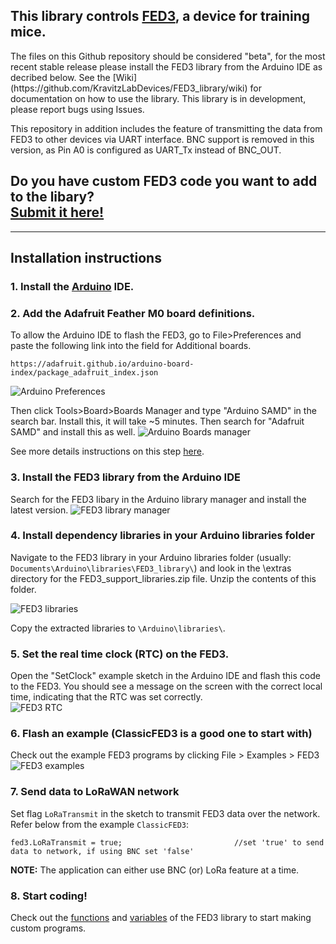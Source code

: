 ## This library controls [FED3](https://github.com/KravitzLabDevices/FED3), a device for training mice. 
<p>
The files on this Github repository should be considered "beta", for the most recent stable release please install the FED3 library from the Arduino IDE as decribed below.  See the [Wiki](https://github.com/KravitzLabDevices/FED3_library/wiki) for documentation on how to use the library.   This library is in development, please report bugs using Issues.

This repository in addition includes the feature of transmitting the data from FED3 to other devices via UART interface. BNC support is removed in this version, as Pin A0 is configured as UART_Tx instead of BNC_OUT.

## Do you have custom FED3 code you want to add to the libary? <br>[Submit it here!](https://kravitzlab.com/submit-custom-fed3-code)

---

## Installation instructions
### 1. Install the [Arduino](www.arduino.cc) IDE.

### 2. Add the Adafruit Feather M0 board definitions.
To allow the Arduino IDE to flash the FED3, go to File>Preferences and paste the following link into the field for Additional boards.<p>
`https://adafruit.github.io/arduino-board-index/package_adafruit_index.json`<p>
![Arduino Preferences](https://raw.githubusercontent.com/KravitzLabDevices/FED3/main/photos/Preferences.png)<p>
Then click Tools>Board>Boards Manager and type "Arduino SAMD" in the search bar. Install this, it will take ~5 minutes. Then search for "Adafruit SAMD" and install this as well. 
![Arduino Boards manager](https://raw.githubusercontent.com/KravitzLabDevices/FED3/main/photos/SAMD.png)<p>

See more details instructions on this step [here](https://learn.adafruit.com/adafruit-feather-m0-adalogger/using-with-arduino-ide).

### 3. Install the FED3 library from the Arduino IDE <br>
Search for the FED3 libary in the Arduino library manager and install the latest version.
![FED3 library manager](https://github.com/KravitzLabDevices/FED3/blob/main/photos/FED3librarymanager.png)

### 4. Install dependency libraries in your Arduino libraries folder <br>
Navigate to the FED3 library in your Arduino libraries folder (usually: `Documents\Arduino\libraries\FED3_library\`) and look in the \extras directory for the FED3_support_libraries.zip file. Unzip the contents of this folder.

![FED3 libraries](https://github.com/KravitzLabDevices/FED3/blob/main/photos/FED3_libraries.png)

Copy the extracted libraries to `\Arduino\libraries\`.

### 5. Set the real time clock (RTC) on the FED3. 
Open the "SetClock" example sketch in the Arduino IDE and flash this code to the FED3. You should see a message on the screen with the correct local time, indicating that the RTC was set correctly.<br>
![FED3 RTC](https://raw.githubusercontent.com/KravitzLabDevices/FED3/main/photos/RTCscreen.jpg)

### 6. Flash an example (ClassicFED3 is a good one to start with)
Check out the example FED3 programs by clicking File > Examples > FED3 <br>
![FED3 examples](https://raw.githubusercontent.com/KravitzLabDevices/FED3/main/photos/FED3example2.png)

### 7. Send data to LoRaWAN network
Set flag `LoRaTransmit` in the sketch to transmit FED3 data over the network. Refer below from the example `ClassicFED3`:

  ```
  fed3.LoRaTransmit = true;                         //set 'true' to send data to network, if using BNC set 'false'
  ```

**NOTE:** The application can either use BNC (or) LoRa feature at a time.

### 8. Start coding!
Check out the [functions](https://github.com/KravitzLabDevices/FED3_library/wiki/3.-Functions) and [variables](https://github.com/KravitzLabDevices/FED3_library/wiki/2.-Variables) of the FED3 library to start making custom programs.
